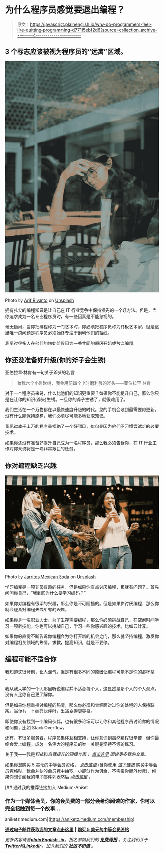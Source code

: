 # 为什么程序员感觉要退出编程？

> 原文：<https://javascript.plainenglish.io/why-do-programmers-feel-like-quitting-programming-d77115ebf2d6?source=collection_archive---------4----------------------->

## 3 个标志应该被视为程序员的“远离”区域。

![](img/5ddb982b868ec7047707962c33119c5e.png)

Photo by [Arif Riyanto](https://unsplash.com/@arifriyanto?utm_source=medium&utm_medium=referral) on [Unsplash](https://unsplash.com?utm_source=medium&utm_medium=referral)

拥有扎实的编程知识是让自己在 IT 行业竞争中保持领先的一个好方法。但是，当你追求成为一名专业程序员时，有一些因素是不能忽视的。

毫无疑问，当你把编程称为一门艺术时，你必须把程序员称为终极艺术家。但是这里唯一的问题是程序员必须始终专注于磨利他们的轴线。

我见过很多人在他们的初始阶段因为一些共同的原因开始或放弃编程:

## 你还没准备好升级(你的斧子会生锈)

亚伯拉罕·林肯有一句关于斧头的名言

> 给我六个小时砍树，我会用前四个小时磨利我的斧头——亚伯拉罕·林肯

对于一个程序员来说，什么比他们的知识更重要？如果你不能提升自己，那么你只是在让你的知识(斧头)生锈。一旦你的斧子生锈了，就很难用了。

我们生活在一个万物都在以最快速度升级的时代。您的手机会收到最需要的更新。没有什么能保持原样，我们必须尽可能多地获取知识。

我见过成千上万的程序员拒绝了一个好项目，仅仅是因为他们不习惯尝试新的必要技术。

如果你还没有准备好提升自己成为一名程序员，那么我必须告诉你，在 IT 行业工作对你来说将是一项非常艰巨的任务。

## 你对编程缺乏兴趣

![](img/34b3ea35b38fe8964d792334ab5ca90f.png)

Photo by [Jarritos Mexican Soda](https://unsplash.com/@jarritos?utm_source=medium&utm_medium=referral) on [Unsplash](https://unsplash.com?utm_source=medium&utm_medium=referral)

学习编程是一项非常有趣的任务，但是如果你有点讨厌编程，那就有问题了。首先问问你自己，“我到底为什么要学习编码？”

如果你对编程有很深的兴趣，那么你是不可阻挡的。但是如果你讨厌编程，那么你就会逐渐对编程失去所有的兴趣。

如果你是一名职业人士，为了生存需要编程，那么你必须挑战自己，在空闲时间学习一项新技能。你也可以挑战自己，学习一些你感兴趣的技术，比如云计算。

如果你的直觉不断告诉你编程会为你打开新的机会之门，那么就坚持编程。激发你对编程相关领域的热情。求教，提高知识，就是不要停。

## 编程可能不适合你

我知道这很苛刻，让人泄气，但是有很多不同的原因让编程可能不是你的那杯茶 。

我从我大学的一个人那里听说编程并不适合每个人，这显然是那个人的个人观点。没有人比你自己更了解你。

但是如果你想重拾对编程的热情，那么你必须和曾经面对过你的处境的人保持联系。当你有一个编码伙伴时，生活变得更容易。

即使你没有找到一个编码伙伴，也有很多论坛可以让你和其他程序员讨论你的情况和问题，比如 Stack Overflow。

还有，有很多服务器，程序员集体互相支持，让你意识到虽然编程很辛苦，但你最终会爱上编程。成为一名伟大的程序员的唯一关键是坚持不懈的练习。

关于我——我是*科技*和*自我提升的顶级作家；* [*点击这里*](https://aniketz.medium.com/) *阅读更多我的文章。*

如果你想购买 5 美元的中等会员资格， [*点击这里*](https://aniketz.medium.com/membership) (当你使用 [*这个链接*](https://aniketz.medium.com/membership) 购买中等会员资格时，我会从你的会员费中抽取一小部分作为佣金，不需要你额外付费)。如果你想订阅我的电子邮件列表然后 [*点击这里*](https://aniketz.medium.com/subscribe) *。*

[](https://aniketz.medium.com/membership) [## 通过我的推荐链接加入 Medium-Aniket

### 作为一个媒体会员，你的会员费的一部分会给你阅读的作家，你可以完全接触到每一个故事…

aniketz.medium.com](https://aniketz.medium.com/membership) 

[**通过电子邮件获取我的文章点击这里**](https://aniketz.medium.com/subscribe) **|** [**购买 5 美元的中等会员资格**](https://aniketz.medium.com/membership)

*更多内容请看*[***plain English . io***](https://plainenglish.io/)*。报名参加我们的* [***免费周报***](http://newsletter.plainenglish.io/) *。关注我们关于*[***Twitter***](https://twitter.com/inPlainEngHQ)*和*[***LinkedIn***](https://www.linkedin.com/company/inplainenglish/)*。加入我们的* [***社区不和谐***](https://discord.gg/GtDtUAvyhW) *。*